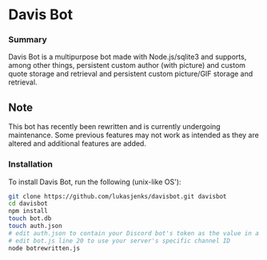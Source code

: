 # Davis Bot

### Summary

Davis Bot is a multipurpose bot made with Node.js/sqlite3 and supports, among other things, persistent custom author (with picture) and custom quote storage and retrieval and persistent custom picture/GIF storage and retrieval.

## Note

This bot has recently been rewritten and is currently undergoing maintenance. Some previous features may not work as intended as they are altered and additional features are added.

### Installation

To install Davis Bot, run the following (unix-like OS'):

```bash
git clone https://github.com/lukasjenks/davisbot.git davisbot
cd davisbot
npm install
touch bot.db
touch auth.json
# edit auth.json to contain your Discord bot's token as the value in a key value pair with the key "token"
# edit bot.js line 20 to use your server's specific channel ID
node botrewritten.js
```
